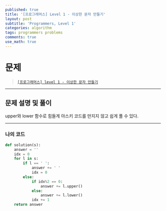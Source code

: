 ```yaml
---
published: true
title: '[프로그래머스] Level 1 - 이상한 문자 만들기'
layout: post
subtitle: 'Programmers, Level 1'
categories: algorithm
tags: programmers problems
comments: true
use_math: true
---
```


# **문제**

> [`[프로그래머스] level 1 - 이상한 문자 만들기`](https://school.programmers.co.kr/learn/courses/30/lessons/12930)

---
## **문제 설명 및 풀이**

upper와 lower 함수로 힘들게 아스키 코드를 만지지 않고 쉽게 풀 수 있다.

---
### 나의 코드
```python
def solution(s):
    answer = ''
    idx = 0
    for l in s:
        if l == ' ':
            answer += ' '
            idx = 0
        else:
            if idx%2 == 0:
                answer += l.upper()
            else:
                answer += l.lower()
            idx += 1
    return answer
```
